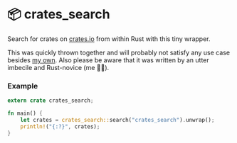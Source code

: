 # 📦 crates_search

Search for crates on [crates.io](https://crates.io) from within Rust with this tiny wrapper.

This was quickly thrown together and will probably not satisfy any use case besides [my own](https://github.com/kiliankoe/alfred_crates). Also please be aware that it was written by an utter imbecile and Rust-novice (me 🙋‍♂️).

### Example

```rust
extern crate crates_search;

fn main() {
    let crates = crates_search::search("crates_search").unwrap();
    println!("{:?}", crates);
}
```
